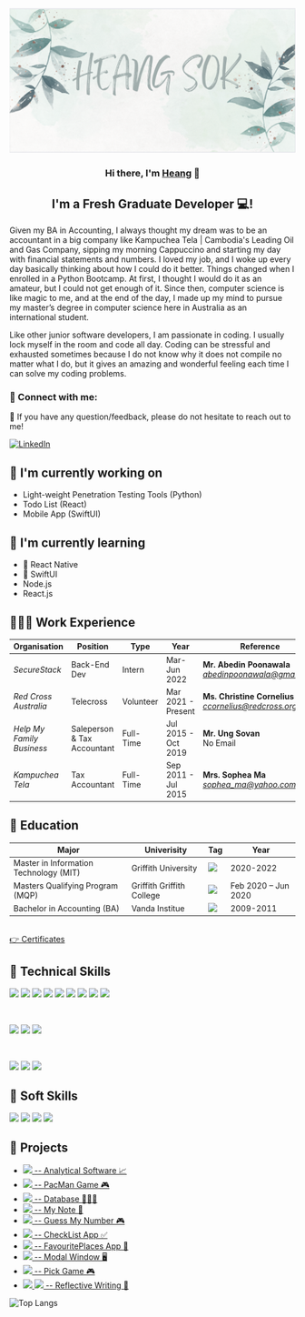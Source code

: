 <p align="center">
<img href="https://heangsok.github.io/myFirstWeb/project.html" target="_blank" width="1000" alt="my banner" src="https://github.com/HeangSok/About-Me/blob/main/Certificate/cover-page.png">

</p>


<h3 align="center">
Hi there, I'm <a href="https://heangsok.github.io/myFirstWeb/project.html" target="_blank">Heang</a> 👋
</h3>

<h2 align="center">
I'm a Fresh Graduate Developer 💻!
</h2> 

<p> Given my BA in Accounting, I always thought my dream was to be an accountant in a big company like Kampuchea Tela | Cambodia's Leading Oil and Gas Company, sipping my morning Cappuccino and starting my day with financial statements and numbers. I loved my job, and I woke up every day basically thinking about how I could do it better. Things changed when I enrolled in a Python Bootcamp. At first, I thought I would do it as an amateur, but I could not get enough of it. Since then, computer science is like magic to me, and at the end of the day, I made up my mind to pursue my master’s degree in computer science here in Australia as an international student.

Like other junior software developers, I am passionate in coding. I usually lock myself in the room and code all day. Coding can be stressful and exhausted sometimes because I do not know why it does not compile no matter what I do, but it gives an amazing and wonderful feeling each time I can solve my coding problems. 
</p>



### 🤝 Connect with me:

💬 If you have any question/feedback, please do not hesitate to reach out to me!

[![LinkedIn](https://img.shields.io/badge/linkedin-%230077B5.svg?style=for-the-badge&logo=linkedin&logoColor=white)](https://www.linkedin.com/in/heang-sok-07848420a/)

## 🔭 I'm currently working on

- Light-weight Penetration Testing Tools (Python)
- Todo List (React)
- Mobile App (SwiftUI)

## 🌱 I'm currently learning

- 📱 React Native
- 📱 SwiftUI
- Node.js
- React.js 

## 👨🏻‍💻 Work Experience

| **Organisation** | **Position** | **Type** | **Year** | Reference |
| ------------- | ------------- | ------------- | ------------- | ------------- |
| *SecureStack* | Back-End Dev | Intern | Mar-Jun 2022 | **Mr. Abedin Poonawala** </br> *abedinpoonawala@gmail.com* |
| *Red Cross Australia* | Telecross | Volunteer | Mar 2021 - Present | **Ms. Christine Cornelius** </br> *ccornelius@redcross.org.au* |
| *Help My Family Business* | Saleperson & Tax Accountant | Full-Time | Jul 2015 - Oct 2019 | **Mr. Ung Sovan** </br> No Email |
| *Kampuchea Tela* | Tax Accountant | Full-Time | Sep 2011 - Jul 2015 | **Mrs. Sophea Ma** </br> *sophea_ma@yahoo.com* |

## 📐 Education

| **Major** | **Univerisity** | **Tag** | **Year** |
| ------------- | ------------- | ------------- | ------------- |
| Master in Information Technology (MIT)| Griffith University  | ![](https://img.shields.io/badge/-Australia-red) | 2020-2022 |
| Masters Qualifying Program (MQP) | Griffith Griffith College | ![](https://img.shields.io/badge/-Australia-red) | Feb 2020 – Jun 2020 |
| Bachelor in Accounting (BA)| Vanda Institue | ![](https://img.shields.io/badge/-Cambodia-blue) |2009-2011 |

</br>
<a href="https://github.com/HeangSok/About-Me/tree/main/Certificate" target="_blank">👉 Certificates</a>



## 💼 Technical Skills

![](https://img.shields.io/badge/Code-Django-informational?style=flat&logo=django&color=black)
![](https://img.shields.io/badge/Code-Python-informational?style=flat&logo=python&color=blue)
![](https://img.shields.io/badge/Code-React-informational?style=flat&logo=react&color=61DAFB)
![](https://img.shields.io/badge/Code-JavaScript-informational?style=flat&logo=JavaScript&color=F7DF1E)
![](https://img.shields.io/badge/Code-Node.js-informational?style=flat&logo=node.js&color=brightgreen)
![](https://img.shields.io/badge/Code-HTML5-informational?style=flat&logo=HTML5&color=E34F26)
![](https://img.shields.io/badge/Code-PostgreSQL-informational?style=flat&logo=PostgreSQL&color=336791)
![](https://img.shields.io/badge/Code-SQLite-informational?style=flat&logo=SQLite&color=003B57)
![](https://img.shields.io/badge/Code-MySQL-informational?style=flat&logo=mysql&color=blue)

</br>

![](https://img.shields.io/badge/Style-Bootstrap-informational?style=flat&logo=Bootstrap&color=7952B3)
![](https://img.shields.io/badge/Style-CSS3-informational?style=flat&logo=CSS3&color=1572B6)
![](https://img.shields.io/badge/Style-styled--components-informational?style=flat&logo=styled-components&color=DB7093)

</br>

<!-- ![](https://img.shields.io/badge/Tools-Figma-informational?style=flat&logo=Figma&color=F24E1E) -->
<!-- ![](https://img.shields.io/badge/Tools-Heroku-informational?style=flat&logo=Heroku&color=430098) -->
<!-- ![](https://img.shields.io/badge/Tools-Netlify-informational?style=flat&logo=netlify&color=00C7B7) -->
![](https://img.shields.io/badge/Tools-NPM-informational?style=flat&logo=NPM&color=CB3837)
![](https://img.shields.io/badge/Tools-Git-informational?style=flat&logo=Git&color=F05032)
![](https://img.shields.io/badge/Tools-GitHub-informational?style=flat&logo=GitHub&color=181717)

## 🌱  Soft Skills

![](https://img.shields.io/badge/Soft%20Skill-Teamwork-brightgreen)
![](https://img.shields.io/badge/Soft%20Skill-Communication-green)
![](https://img.shields.io/badge/Soft%20Skill-Problem%20Solving-orange)
![](https://img.shields.io/badge/Soft%20Skill-Flexible%20%26%20Adaptable%20-blue)

## 📝 Projects

- [![](https://img.shields.io/badge/Code-Python-blue) -- Analytical Software 📈](https://github.com/HeangSok/project-1)
- [![](https://img.shields.io/badge/Code-Python-blue) -- PacMan Game 🎮](https://github.com/HeangSok/project-2)
- [![](https://img.shields.io/badge/Code-MySQL-orange) -- Database 👨🏻‍💻](https://github.com/HeangSok/project-3)
- [![](https://img.shields.io/badge/Code-React-informational?style=flat&logo=react&color=61DAFB) -- My Note 📝](https://github.com/HeangSok/MyFirstReactPoject)
- [![](https://img.shields.io/badge/Code-JavaScript-informational?style=flat&logo=JavaScript&color=F7DF1E) -- Guess My Number 🎮](https://heangsok.github.io/Guess-My-Number-/)
- [![](https://img.shields.io/badge/Code-Swift-red) -- CheckList App ✅](https://github.com/HeangSok/ChecklistApp)
- [![](https://img.shields.io/badge/Code-Swift-red) -- FavouritePlaces App 📍](https://github.com/HeangSok/FavouritePlaces)
- [![](https://img.shields.io/badge/Code-JavaScript-informational?style=flat&logo=JavaScript&color=F7DF1E) -- Modal Window 🖥](https://heangsok.github.io/Modal-Window/)
- [![](https://img.shields.io/badge/Code-JavaScript-informational?style=flat&logo=JavaScript&color=F7DF1E) -- Pick Game 🎮](https://heangsok.github.io/Pick-Game/)
- [![](https://img.shields.io/badge/Code-HTML5-informational?style=flat&logo=HTML5&color=E34F26) ![](https://img.shields.io/badge/Style-CSS3-informational?style=flat&logo=CSS3&color=1572B6) -- Reflective Writing 📝](https://heangsok.github.io/myFirstWeb/index.html)

![Top Langs](https://github-readme-stats.vercel.app/api/top-langs/?username=HeangSok&layout=compact)
